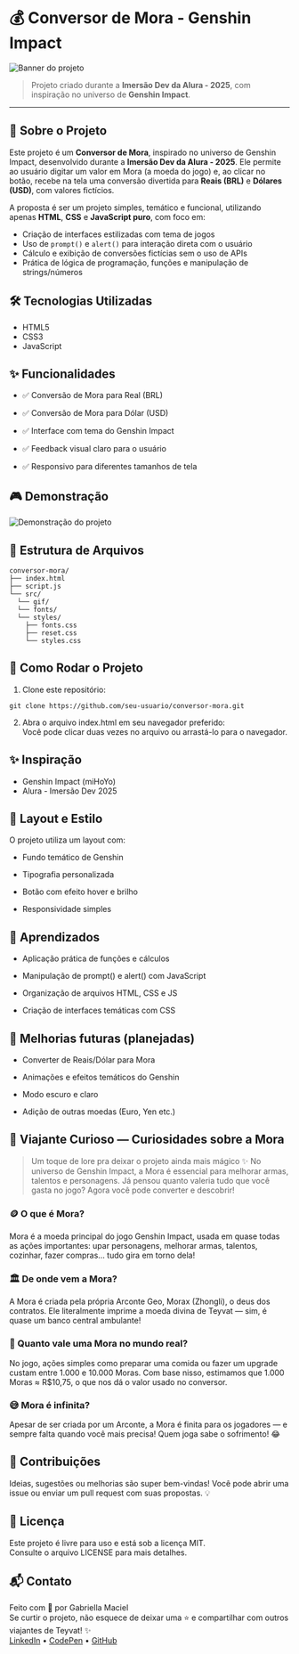 # 💰 Conversor de Mora - Genshin Impact

![Banner do projeto](https://i.postimg.cc/GpCxYmvc/title.png)

> Projeto criado durante a **Imersão Dev da Alura - 2025**, com inspiração no universo de **Genshin Impact**.

---

## 📌 Sobre o Projeto

Este projeto é um **Conversor de Mora**, inspirado no universo de Genshin Impact, desenvolvido durante a **Imersão Dev da Alura - 2025**. Ele permite ao usuário digitar um valor em Mora (a moeda do jogo) e, ao clicar no botão, recebe na tela uma conversão divertida para **Reais (BRL)** e **Dólares (USD)**, com valores fictícios.

A proposta é ser um projeto simples, temático e funcional, utilizando apenas **HTML**, **CSS** e **JavaScript puro**, com foco em:

- Criação de interfaces estilizadas com tema de jogos
- Uso de `prompt()` e `alert()` para interação direta com o usuário
- Cálculo e exibição de conversões fictícias sem o uso de APIs
- Prática de lógica de programação, funções e manipulação de strings/números

## 🛠️ Tecnologias Utilizadas

- HTML5
- CSS3
- JavaScript
  
## ✨ Funcionalidades
- ✅ Conversão de Mora para Real (BRL)

- ✅ Conversão de Mora para Dólar (USD)

- ✅ Interface com tema do Genshin Impact

- ✅ Feedback visual claro para o usuário

- ✅ Responsivo para diferentes tamanhos de tela

## 🎮 Demonstração 

![Demonstração do projeto](src/gif/demonstracao.gif)

## 📂 Estrutura de Arquivos
```
conversor-mora/   
├── index.html
├── script.js
└── src/
  └── gif/
  └── fonts/
  └── styles/
    ├── fonts.css
    ├── reset.css
    └── styles.css
```
## 🚀 Como Rodar o Projeto

1. Clone este repositório:
```
git clone https://github.com/seu-usuario/conversor-mora.git
```
2. Abra o arquivo index.html em seu navegador preferido:   
Você pode clicar duas vezes no arquivo ou arrastá-lo para o navegador.

## ✨ Inspiração
- Genshin Impact (miHoYo)
- Alura - Imersão Dev 2025

## 📸 Layout e Estilo
O projeto utiliza um layout com:

- Fundo temático de Genshin

- Tipografia personalizada

- Botão com efeito hover e brilho

- Responsividade simples

## 🧠 Aprendizados
- Aplicação prática de funções e cálculos
  
- Manipulação de prompt() e alert() com JavaScript
  
- Organização de arquivos HTML, CSS e JS
  
- Criação de interfaces temáticas com CSS

 ## 📌 Melhorias futuras (planejadas)
 - Converter de Reais/Dólar para Mora

-  Animações e efeitos temáticos do Genshin

 - Modo escuro e claro

 - Adição de outras moedas (Euro, Yen etc.)

## 🌟 Viajante Curioso — Curiosidades sobre a Mora
> Um toque de lore pra deixar o projeto ainda mais mágico ✨
No universo de Genshin Impact, a Mora é essencial para melhorar armas, talentos e personagens. Já pensou quanto valeria tudo que você gasta no jogo? Agora você pode converter e descobrir!   
### 🪙 O que é Mora?
Mora é a moeda principal do jogo Genshin Impact, usada em quase todas as ações importantes: upar personagens, melhorar armas, talentos, cozinhar, fazer compras… tudo gira em torno dela!

### 🏛️ De onde vem a Mora?
A Mora é criada pela própria Arconte Geo, Morax (Zhongli), o deus dos contratos. Ele literalmente imprime a moeda divina de Teyvat — sim, é quase um banco central ambulante!

### 💸 Quanto vale uma Mora no mundo real?   
No jogo, ações simples como preparar uma comida ou fazer um upgrade custam entre 1.000 e 10.000 Moras. Com base nisso, estimamos que 1.000 Moras ≈ R$10,75, o que nos dá o valor usado no conversor.

### 😅 Mora é infinita?
Apesar de ser criada por um Arconte, a Mora é finita para os jogadores — e sempre falta quando você mais precisa! Quem joga sabe o sofrimento! 😂


## 🤝 Contribuições
Ideias, sugestões ou melhorias são super bem-vindas!
Você pode abrir uma issue ou enviar um pull request com suas propostas. 💡

## 🪪 Licença
Este projeto é livre para uso e está sob a licença MIT.   
Consulte o arquivo LICENSE para mais detalhes.

## 📬 Contato
Feito com 💜 por Gabriella Maciel   
Se curtir o projeto, não esquece de deixar uma ⭐ e compartilhar com outros viajantes de Teyvat! ✨   
[LinkedIn](https://www.linkedin.com/in/gabriellacmaciel/) • [CodePen](https://codepen.io/GabriellaCMaciel) • [GitHub](https://github.com/GabriellaCMaciel)
